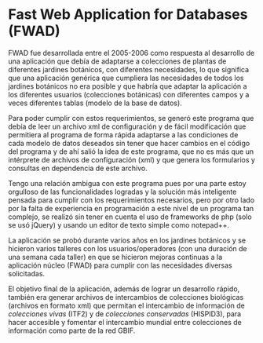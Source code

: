 # Fast Web Application for Databases (FWAD)

FWAD fue desarrollada entre el 2005-2006 como respuesta al desarrollo de una aplicación que debía de adaptarse a colecciones de plantas de diferentes jardines botánicos, con diferentes necesidades, lo que significa que una aplicación genérica que cumpliera las necesidades de todos los jardines botánicos no era posible y que habría que adaptar la aplicación a los diferentes usuarios (colecciones botánicas) con diferentes campos y a veces diferentes tablas (modelo de la base de datos).

Para poder cumplir con estos requerimientos, se generó este programa que debía de leer un archivo xml de configuración y de fácil modificación que permitiera al programa de forma rápida adaptarse a las condiciones de cada modelo de datos deseados sin tener que hacer cambios en el código del programa y de ahí salió la idea de este programa, que no es más que un intérprete de archivos de configuración (xml) y que genera los formularios y consultas en dependencia de este archivo.

Tengo una relación ambigua con este programa pues por una parte estoy orgulloso de las funcionalidades logradas y la solución más inteligente pensada para cumplir con los requerimientos necesarios, pero por otro lado por la falta de experiencia en programación a este nivel de un programa tan complejo, se realizó sin tener en cuenta el uso de frameworks de php (solo se usó jQuery) y usando un editor de texto simple como notepad++.

La aplicación se probó durante varios años en los jardines botánicos y se hicieron varios talleres con los usuarios/operadores (con una duración de una semana cada taller) en que se hicieron mejoras continuas a la aplicación núcleo (FWAD) para cumplir con las necesidades diversas solicitadas.

El objetivo final de la aplicación, además de lograr un desarrollo rápido, también era generar archivos de intercambios de colecciones biológicas (archivos en formato xml) que permitan el intercambio de información de _colecciones vivas_ (ITF2) y de _colecciones conservadas_ (HISPID3), para hacer accesible y fomentar el intercambio mundial entre colecciones de información como parte de la red GBIF.
